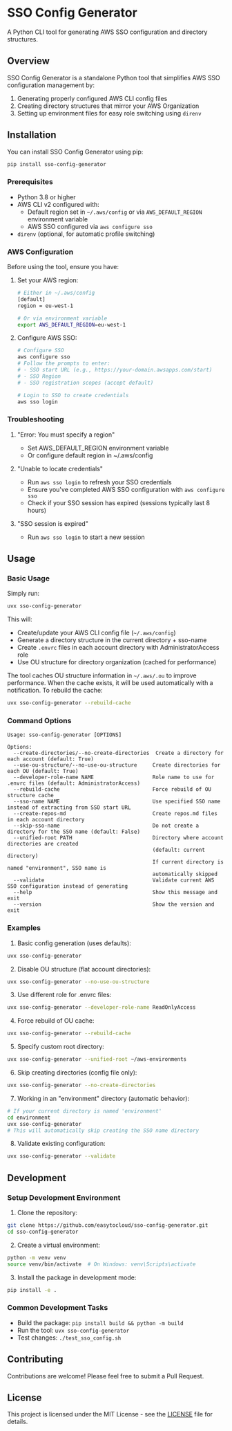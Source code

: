# SSO Config Generator

A Python CLI tool for generating AWS SSO configuration and directory structures.

## Overview

SSO Config Generator is a standalone Python tool that simplifies AWS SSO configuration management by:

1. Generating properly configured AWS CLI config files
2. Creating directory structures that mirror your AWS Organization
3. Setting up environment files for easy role switching using `direnv`

## Installation

You can install SSO Config Generator using pip:

```bash
pip install sso-config-generator
```

### Prerequisites

- Python 3.8 or higher
- AWS CLI v2 configured with:
  - Default region set in `~/.aws/config` or via `AWS_DEFAULT_REGION` environment variable
  - AWS SSO configured via `aws configure sso`
- `direnv` (optional, for automatic profile switching)

### AWS Configuration

Before using the tool, ensure you have:

1. Set your AWS region:
   ```bash
   # Either in ~/.aws/config
   [default]
   region = eu-west-1

   # Or via environment variable
   export AWS_DEFAULT_REGION=eu-west-1
   ```

2. Configure AWS SSO:
   ```bash
   # Configure SSO
   aws configure sso
   # Follow the prompts to enter:
   # - SSO start URL (e.g., https://your-domain.awsapps.com/start)
   # - SSO Region
   # - SSO registration scopes (accept default)
   
   # Login to SSO to create credentials
   aws sso login
   ```

### Troubleshooting

1. "Error: You must specify a region"
   - Set AWS_DEFAULT_REGION environment variable
   - Or configure default region in ~/.aws/config

2. "Unable to locate credentials"
   - Run `aws sso login` to refresh your SSO credentials
   - Ensure you've completed AWS SSO configuration with `aws configure sso`
   - Check if your SSO session has expired (sessions typically last 8 hours)

3. "SSO session is expired"
   - Run `aws sso login` to start a new session

## Usage

### Basic Usage

Simply run:

```bash
uvx sso-config-generator
```

This will:
- Create/update your AWS CLI config file (`~/.aws/config`)
- Generate a directory structure in the current directory + sso-name
- Create `.envrc` files in each account directory with AdministratorAccess role
- Use OU structure for directory organization (cached for performance)

The tool caches OU structure information in `~/.aws/.ou` to improve performance. When the cache exists, it will be used automatically with a notification. To rebuild the cache:

```bash
uvx sso-config-generator --rebuild-cache
```

### Command Options

```
Usage: sso-config-generator [OPTIONS]

Options:
  --create-directories/--no-create-directories  Create a directory for each account (default: True)
  --use-ou-structure/--no-use-ou-structure     Create directories for each OU (default: True)
  --developer-role-name NAME                   Role name to use for .envrc files (default: AdministratorAccess)
  --rebuild-cache                              Force rebuild of OU structure cache
  --sso-name NAME                              Use specified SSO name instead of extracting from SSO start URL
  --create-repos-md                            Create repos.md files in each account directory
  --skip-sso-name                              Do not create a directory for the SSO name (default: False)
  --unified-root PATH                          Directory where account directories are created
                                               (default: current directory)
                                               If current directory is named "environment", SSO name is
                                               automatically skipped
  --validate                                   Validate current AWS SSO configuration instead of generating
  --help                                       Show this message and exit
  --version                                    Show the version and exit
```

### Examples

1. Basic config generation (uses defaults):
```bash
uvx sso-config-generator
```

2. Disable OU structure (flat account directories):
```bash
uvx sso-config-generator --no-use-ou-structure
```

3. Use different role for .envrc files:
```bash
uvx sso-config-generator --developer-role-name ReadOnlyAccess
```

4. Force rebuild of OU cache:
```bash
uvx sso-config-generator --rebuild-cache
```

5. Specify custom root directory:
```bash
uvx sso-config-generator --unified-root ~/aws-environments
```

6. Skip creating directories (config file only):
```bash
uvx sso-config-generator --no-create-directories
```

7. Working in an "environment" directory (automatic behavior):
```bash
# If your current directory is named 'environment'
cd environment
uvx sso-config-generator
# This will automatically skip creating the SSO name directory
```

8. Validate existing configuration:
```bash
uvx sso-config-generator --validate
```

## Development

### Setup Development Environment

1. Clone the repository:
```bash
git clone https://github.com/easytocloud/sso-config-generator.git
cd sso-config-generator
```

2. Create a virtual environment:
```bash
python -m venv venv
source venv/bin/activate  # On Windows: venv\Scripts\activate
```

3. Install the package in development mode:
```bash
pip install -e .
```

### Common Development Tasks

- Build the package: `pip install build && python -m build`
- Run the tool: `uvx sso-config-generator`
- Test changes: `./test_sso_config.sh`

## Contributing

Contributions are welcome! Please feel free to submit a Pull Request.

## License

This project is licensed under the MIT License - see the [LICENSE](LICENSE) file for details.
